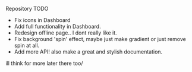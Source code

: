 Repository TODO

- Fix icons in Dashboard
- Add full functionality in Dashboard.
- Redesign offline page.. I dont really like it.
- Fix background 'spin' effect, maybe just make gradient or just remove spin at all.
- Add more API! also make a great and stylish documentation.

ill think for more later there too/